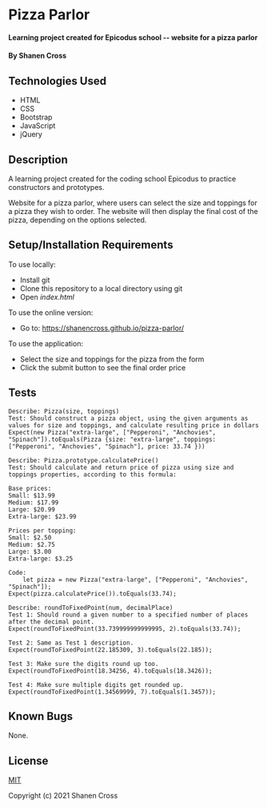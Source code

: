 # Pizza Parlor

#### Learning project created for Epicodus school -- website for a pizza parlor

#### By Shanen Cross

## Technologies Used

* HTML
* CSS
* Bootstrap
* JavaScript
* jQuery

## Description

A learning project created for the coding school Epicodus to practice constructors and prototypes.

Website for a pizza parlor, where users can select the size and toppings for a pizza they wish to order. The website will then display the final cost of the pizza, depending on the options selected.

## Setup/Installation Requirements

To use locally:
* Install git
* Clone this repository to a local directory using git
* Open _index.html_

To use the online version:
* Go to: https://shanencross.github.io/pizza-parlor/

To use the application:
* Select the size and toppings for the pizza from the form
* Click the submit button to see the final order price

## Tests

```
Describe: Pizza(size, toppings)
Test: Should construct a pizza object, using the given arguments as values for size and toppings, and calculate resulting price in dollars
Expect(new Pizza("extra-large", ["Pepperoni", "Anchovies", "Spinach"]).toEquals(Pizza {size: "extra-large", toppings: ["Pepperoni", "Anchovies", "Spinach"], price: 33.74 }))

Describe: Pizza.prototype.calculatePrice()
Test: Should calculate and return price of pizza using size and toppings properties, according to this formula:

Base prices:
Small: $13.99
Medium: $17.99
Large: $20.99
Extra-large: $23.99

Prices per topping:
Small: $2.50
Medium: $2.75
Large: $3.00
Extra-large: $3.25

Code: 
	let pizza = new Pizza("extra-large", ["Pepperoni", "Anchovies", "Spinach"]);
Expect(pizza.calculatePrice()).toEquals(33.74);

Describe: roundToFixedPoint(num, decimalPlace)
Test 1: Should round a given number to a specified number of places after the decimal point.
Expect(roundToFixedPoint(33.739999999999995, 2).toEquals(33.74));

Test 2: Same as Test 1 description.
Expect(roundToFixedPoint(22.185309, 3).toEquals(22.185));

Test 3: Make sure the digits round up too.
Expect(roundToFixedPoint(18.34256, 4).toEquals(18.3426));

Test 4: Make sure multiple digits get rounded up.
Expect(roundToFixedPoint(1.34569999, 7).toEquals(1.3457));
```

## Known Bugs

None.

## License

[MIT](LICENSE)

Copyright (c) 2021 Shanen Cross
